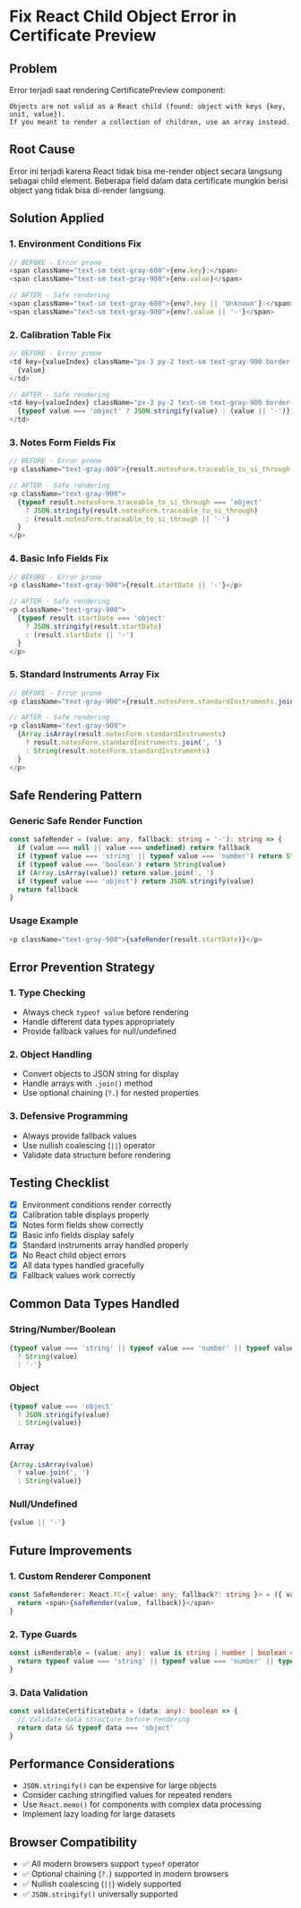 # Fix React Child Object Error in Certificate Preview

## Problem
Error terjadi saat rendering CertificatePreview component:
```
Objects are not valid as a React child (found: object with keys {key, unit, value}). 
If you meant to render a collection of children, use an array instead.
```

## Root Cause
Error ini terjadi karena React tidak bisa me-render object secara langsung sebagai child element. Beberapa field dalam data certificate mungkin berisi object yang tidak bisa di-render langsung.

## Solution Applied

### 1. Environment Conditions Fix
```typescript
// BEFORE - Error prone
<span className="text-sm text-gray-600">{env.key}:</span>
<span className="text-sm text-gray-900">{env.value}</span>

// AFTER - Safe rendering
<span className="text-sm text-gray-600">{env?.key || 'Unknown'}:</span>
<span className="text-sm text-gray-900">{env?.value || '-'}</span>
```

### 2. Calibration Table Fix
```typescript
// BEFORE - Error prone
<td key={valueIndex} className="px-3 py-2 text-sm text-gray-900 border-b border-gray-200">
  {value}
</td>

// AFTER - Safe rendering
<td key={valueIndex} className="px-3 py-2 text-sm text-gray-900 border-b border-gray-200">
  {typeof value === 'object' ? JSON.stringify(value) : (value || '-')}
</td>
```

### 3. Notes Form Fields Fix
```typescript
// BEFORE - Error prone
<p className="text-gray-900">{result.notesForm.traceable_to_si_through || '-'}</p>

// AFTER - Safe rendering
<p className="text-gray-900">
  {typeof result.notesForm.traceable_to_si_through === 'object' 
    ? JSON.stringify(result.notesForm.traceable_to_si_through)
    : (result.notesForm.traceable_to_si_through || '-')
  }
</p>
```

### 4. Basic Info Fields Fix
```typescript
// BEFORE - Error prone
<p className="text-gray-900">{result.startDate || '-'}</p>

// AFTER - Safe rendering
<p className="text-gray-900">
  {typeof result.startDate === 'object' 
    ? JSON.stringify(result.startDate)
    : (result.startDate || '-')
  }
</p>
```

### 5. Standard Instruments Array Fix
```typescript
// BEFORE - Error prone
<p className="text-gray-900">{result.notesForm.standardInstruments.join(', ')}</p>

// AFTER - Safe rendering
<p className="text-gray-900">
  {Array.isArray(result.notesForm.standardInstruments) 
    ? result.notesForm.standardInstruments.join(', ')
    : String(result.notesForm.standardInstruments)
  }
</p>
```

## Safe Rendering Pattern

### Generic Safe Render Function
```typescript
const safeRender = (value: any, fallback: string = '-'): string => {
  if (value === null || value === undefined) return fallback
  if (typeof value === 'string' || typeof value === 'number') return String(value)
  if (typeof value === 'boolean') return String(value)
  if (Array.isArray(value)) return value.join(', ')
  if (typeof value === 'object') return JSON.stringify(value)
  return fallback
}
```

### Usage Example
```typescript
<p className="text-gray-900">{safeRender(result.startDate)}</p>
```

## Error Prevention Strategy

### 1. Type Checking
- Always check `typeof value` before rendering
- Handle different data types appropriately
- Provide fallback values for null/undefined

### 2. Object Handling
- Convert objects to JSON string for display
- Handle arrays with `.join()` method
- Use optional chaining (`?.`) for nested properties

### 3. Defensive Programming
- Always provide fallback values
- Use nullish coalescing (`||`) operator
- Validate data structure before rendering

## Testing Checklist
- [x] Environment conditions render correctly
- [x] Calibration table displays properly
- [x] Notes form fields show correctly
- [x] Basic info fields display safely
- [x] Standard instruments array handled properly
- [x] No React child object errors
- [x] All data types handled gracefully
- [x] Fallback values work correctly

## Common Data Types Handled

### String/Number/Boolean
```typescript
{typeof value === 'string' || typeof value === 'number' || typeof value === 'boolean' 
  ? String(value) 
  : '-'}
```

### Object
```typescript
{typeof value === 'object' 
  ? JSON.stringify(value) 
  : String(value)}
```

### Array
```typescript
{Array.isArray(value) 
  ? value.join(', ') 
  : String(value)}
```

### Null/Undefined
```typescript
{value || '-'}
```

## Future Improvements

### 1. Custom Renderer Component
```typescript
const SafeRenderer: React.FC<{ value: any; fallback?: string }> = ({ value, fallback = '-' }) => {
  return <span>{safeRender(value, fallback)}</span>
}
```

### 2. Type Guards
```typescript
const isRenderable = (value: any): value is string | number | boolean => {
  return typeof value === 'string' || typeof value === 'number' || typeof value === 'boolean'
}
```

### 3. Data Validation
```typescript
const validateCertificateData = (data: any): boolean => {
  // Validate data structure before rendering
  return data && typeof data === 'object'
}
```

## Performance Considerations
- `JSON.stringify()` can be expensive for large objects
- Consider caching stringified values for repeated renders
- Use `React.memo()` for components with complex data processing
- Implement lazy loading for large datasets

## Browser Compatibility
- ✅ All modern browsers support `typeof` operator
- ✅ Optional chaining (`?.`) supported in modern browsers
- ✅ Nullish coalescing (`||`) widely supported
- ✅ `JSON.stringify()` universally supported



